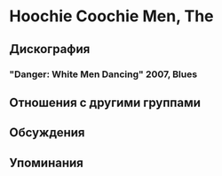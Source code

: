 # Hoochie Coochie Men, The



## Дискография

### "Danger: White Men Dancing" 2007, Blues




## Отношения с другими группами


## Обсуждения


## Упоминания

